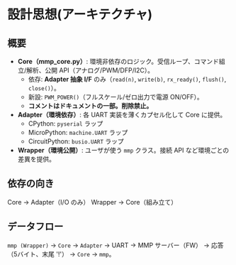 # 設計思想(アーキテクチャ)

## 概要
- **Core（mmp_core.py）**: 環境非依存のロジック。受信ループ、コマンド組立/解析、公開 API（アナログ/PWM/DFP/I2C）。
  - 依存: **Adapter 抽象 I/F** のみ（`read(n)`, `write(b)`, `rx_ready()`, `flush()`, `close()`）。
  - 新設: `PWM_POWER()`（フルスケール/ゼロ出力で電源 ON/OFF）。
  - **コメントはドキュメントの一部。削除禁止。**
- **Adapter（環境依存）**: 各 UART 実装を薄くカプセル化して Core に提供。
  - CPython: `pyserial` ラップ
  - MicroPython: `machine.UART` ラップ
  - CircuitPython: `busio.UART` ラップ
- **Wrapper（環境公開）**: ユーザが使う `mmp` クラス。接続 API など環境ごとの差異を提供。

## 依存の向き
Core → Adapter（I/O のみ）
Wrapper → Core（組み立て）

## データフロー
`mmp (Wrapper)` → `Core` → `Adapter` → UART → MMP サーバー（FW） → 応答（5バイト、末尾 '!'） → `Core` → `mmp`。
